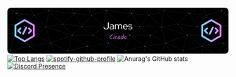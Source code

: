 ![Header](./header.png)
[![Top Langs](https://github-readme-stats.vercel.app/api/top-langs/?username=JamesCicada&layout=compact&theme=tokyonight)](https://github.com/anuraghazra/github-readme-stats)
[![spotify-github-profile](https://spotify-github-profile.vercel.app/api/view?uid=31ylqx4fhoq3te3j5x65w4wnknbi&cover_image=true&theme=novatorem&show_offline=false&background_color=121212&bar_color=53b14f&bar_color_cover=false)](https://github.com/kittinan/spotify-github-profile)
![Anurag's GitHub stats](https://github-readme-stats.vercel.app/api?username=JamesCicada&show_icons=true&theme=tokyonight&count_private=true)
[![Discord Presence](https://lanyard.cnrad.dev/api/551893446726778901)](https://discord.com/users/551893446726778901)

<!--
**JamesCicada/JamesCicada** is a ✨ _special_ ✨ repository because its `README.md` (this file) appears on your GitHub profile.

Here are some ideas to get you started:

**- 🔭 I’m currently working on ...
**- 🌱 I’m currently learning ...
**- 👯 I’m looking to collaborate on ...
**- 🤔 I’m looking for help with ...
**- 💬 Ask me about ...
**- 📫 How to reach me: ...
**- 😄 Pronouns: ...
**- ⚡ Fun fact: ...
-->
